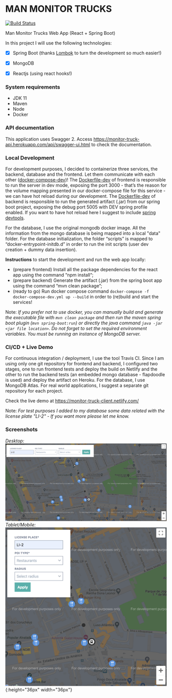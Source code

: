 # MAN MONITOR TRUCKS
[![Build Status](https://travis-ci.org/alexmarqs/man-monitor-trucks.svg?branch=master)](https://travis-ci.org/alexmarqs/man-monitor-trucks)

Man Monitor Trucks Web App (React + Spring Boot)

In this project I will use the following technologies:

- [x] Spring Boot (thanks [Lombok](https://projectlombok.org/) to turn the development so much easier!) 
- [x] MongoDB 
- [x] Reactjs (using react hooks!) 


### System requirements
- JDK 11
- Maven
- Node
- Docker

### API documentation 
This application uses Swagger 2. Access https://monitor-truck-api.herokuapp.com/api/swagger-ui.html to check the documentation.

### Local Development
For development purposes, I decided to containerize three services, the backend, database and the frontend. Let them communicate with each other ([docker-compose-dev](./docker-compose-dev.yml))! The [Dockerfile-dev](./monitor-truck-client/Dockerfile-dev) of frontend is responsible to run the server in dev mode, exposing the port 3000 - that’s the reason for the volume mapping presented in our docker-compose file for this service - we can have hot reload during our development. The [Dockerfile-dev](./monitor-truck-api/Dockerfile-dev) of backend is responsible to run the generated artifact (.jar) from our spring boot project, exposing the debug port 5005 with DEV spring profile enabled. If you want to have hot reload here I suggest to include [spring devtools](https://docs.spring.io/spring-boot/docs/1.5.16.RELEASE/reference/html/using-boot-devtools.html).

For the database, I use the original mongodb docker image. All the information from the mongo database is being mapped into a local "data" folder. For the database initialization, the folder “scripts” is mapped to “docker-entrypoint-initdb.d” in order to run the init scripts (user dev creation + dummy data insertion).

**Instructions** to start the development and run the web app locally:
  - (prepare frontend) Install all the package dependencies for the react app using the command “npm install“;
  - (prepare backend) Generate the artifact (.jar) from the spring boot app using the command “mvn clean package”;
  - (ready to go) Run docker compose command `docker-compose -f docker-compose-dev.yml up --build` in order to (re)build and start the services!

Note: *If you prefer not to use docker, you can manually build and generate the executable file with `mvn clean package` and then run the maven spring boot plugin (`mvn spring-boot:run`) or directly the java command `java -jar <jar file location>`. Do not forget to set the required environment variables. You must be running an instance of MongoDB server.*

### CI/CD + Live Demo
For continuous integration / deployment, I use the tool Travis CI. Since I am using only one git repository for frontend and backend, I configured two stages, one to run frontend tests and deploy the build on Netlify and the other to run the backend tests (an embedded mongo database - flapdoodle is used) and deploy the artifact on Heroku. For the database, I use MongoDB Atlas. For real world applications, I suggest a separate git repository for each project.

Check the live demo at https://monitor-truck-client.netlify.com/ 

Note: *For test purposes I added to my database some data related with the license plate "LI-2" - If you want more please let me know.*

### Screenshots
*Desktop:*
![Desktop](/screenshots/screenshot_desktop.png)
*Tablet/Mobile:*
![Mobile](/screenshots/screenshot_tablet_mobile.png){:height="36px" width="36px"}






